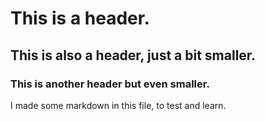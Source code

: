 # This is a header.
## This is also a header, just a bit smaller.
### This is another header but even smaller.

I made some markdown in this file, to test and learn. 
